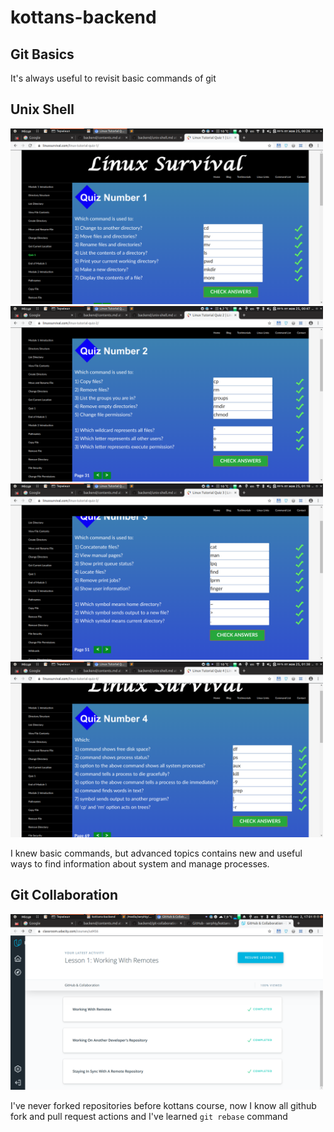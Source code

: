 kottans-backend
===============

## Git Basics
It's always useful to revisit basic commands of git

## Unix Shell
[<img src="task_unix_shell/linuxsurvival1.png" alt="first" width="500" />](task_unix_shell/linuxsurvival1.png)
[<img src="task_unix_shell/linuxsurvival2.png" alt="second" width="500" />](task_unix_shell/linuxsurvival2.png)
[<img src="task_unix_shell/linuxsurvival3.png" alt="third" width="500" />](task_unix_shell/linuxsurvival3.png)
[<img src="task_unix_shell/linuxsurvival4.png" alt="fourth" width="500" />](task_unix_shell/linuxsurvival4.png)

I knew basic commands, but advanced topics contains new and useful ways to find information about system and manage processes.

## Git Collaboration
[<img src="task_git_collaboration/github-collaboration.png" alt="github-collaboration" width="500" />](task_git_collaboration/github-collaboration.png)

I've never forked repositories before kottans course, now I know all github fork and pull request actions and I've learned `git rebase` command

